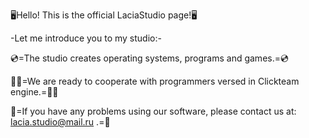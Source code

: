 🖥️Hello! This is the official LaciaStudio page!🖥️

-Let me introduce you to my studio:-

💿=The studio creates operating systems, programs and games.=💿

👨‍💻=We are ready to cooperate with programmers versed in Clickteam engine.=👩‍💻

📨=If you have any problems using our software, please contact us at: lacia.studio@mail.ru .=📨
